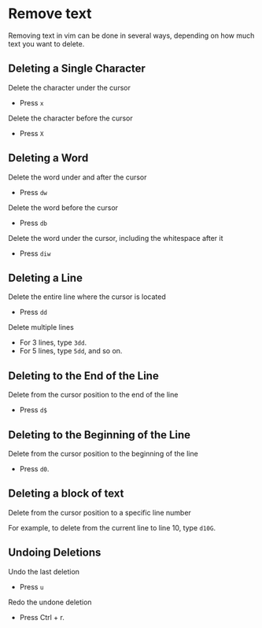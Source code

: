 # Remove text

Removing text in vim can be done in several ways, depending on how much text you want to delete.

## Deleting a Single Character

Delete the character under the cursor

- Press `x`

Delete the character before the cursor

- Press `X`

## Deleting a Word

Delete the word under and after the cursor

- Press `dw`

Delete the word before the cursor

- Press `db`

Delete the word under the cursor, including the whitespace after it

- Press `diw`

## Deleting a Line

Delete the entire line where the cursor is located

- Press `dd`

Delete multiple lines

- For 3 lines, type `3dd`.
- For 5 lines, type `5dd`, and so on.

## Deleting to the End of the Line

Delete from the cursor position to the end of the line

- Press `d$`

## Deleting to the Beginning of the Line

Delete from the cursor position to the beginning of the line

- Press `d0`.

## Deleting a block of text

Delete from the cursor position to a specific line number

For example, to delete from the current line to line 10, type `d10G`.

## Undoing Deletions

Undo the last deletion

- Press `u`

Redo the undone deletion

- Press Ctrl + r.
